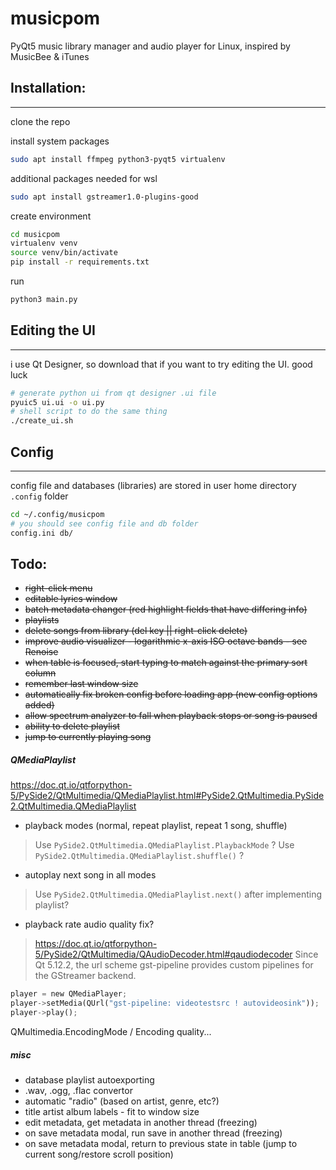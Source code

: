 # musicpom

PyQt5 music library manager and audio player for Linux, inspired by MusicBee & iTunes

## Installation:
___
clone the repo

install system packages
```bash
sudo apt install ffmpeg python3-pyqt5 virtualenv
```

additional packages needed for wsl
```bash
sudo apt install gstreamer1.0-plugins-good
```

create environment
```bash
cd musicpom
virtualenv venv
source venv/bin/activate
pip install -r requirements.txt
```

run
```bash
python3 main.py
```
## Editing the UI
___
i use Qt Designer, so download that if you want to try editing the UI. good luck
```bash
# generate python ui from qt designer .ui file
pyuic5 ui.ui -o ui.py
# shell script to do the same thing
./create_ui.sh
```
## Config
___
config file and databases (libraries) are stored in user home directory `.config` folder
```bash
cd ~/.config/musicpom
# you should see config file and db folder
config.ini db/
```

## Todo:

- ~~right-click menu~~
- ~~editable lyrics window~~
- ~~batch metadata changer (red highlight fields that have differing info)~~
- ~~playlists~~
- ~~delete songs from library (del key || right-click delete)~~
- ~~improve audio visualizer - logarithmic x-axis ISO octave bands - see Renoise~~
- ~~when table is focused, start typing to match against the primary sort column~~
- ~~remember last window size~~
- ~~automatically fix broken config before loading app (new config options added)~~
- ~~allow spectrum analyzer to fall when playback stops or song is paused~~
- ~~ability to delete playlist~~
- ~~jump to currently playing song~~
##### QMediaPlaylist
https://doc.qt.io/qtforpython-5/PySide2/QtMultimedia/QMediaPlaylist.html#PySide2.QtMultimedia.PySide2.QtMultimedia.QMediaPlaylist
- playback modes (normal, repeat playlist, repeat 1 song, shuffle)
> Use `PySide2.QtMultimedia.QMediaPlaylist.PlaybackMode` ?
> Use `PySide2.QtMultimedia.QMediaPlaylist.shuffle()` ?
- autoplay next song in all modes
> Use `PySide2.QtMultimedia.QMediaPlaylist.next()` after implementing playlist?
- playback rate audio quality fix?
> https://doc.qt.io/qtforpython-5/PySide2/QtMultimedia/QAudioDecoder.html#qaudiodecoder
> Since Qt 5.12.2, the url scheme gst-pipeline provides custom pipelines for the GStreamer backend.
```py
player = new QMediaPlayer;
player->setMedia(QUrl("gst-pipeline: videotestsrc ! autovideosink"));
player->play();
```
QMultimedia.EncodingMode / Encoding quality...
##### misc
- database playlist autoexporting
- .wav, .ogg, .flac convertor
- automatic "radio" (based on artist, genre, etc?)
- title artist album labels - fit to window size
- edit metadata, get metadata in another thread (freezing)
- on save metadata modal, run save in another thread (freezing)
- on save metadata modal, return to previous state in table (jump to current song/restore scroll position)
